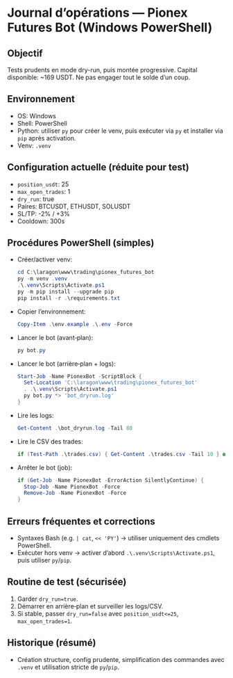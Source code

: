 # Journal d’opérations — Pionex Futures Bot (Windows PowerShell)

## Objectif
Tests prudents en mode dry-run, puis montée progressive. Capital disponible: ~169 USDT. Ne pas engager tout le solde d’un coup.

## Environnement
- OS: Windows
- Shell: PowerShell
- Python: utiliser `py` pour créer le venv, puis exécuter via `py` et installer via `pip` après activation.
- Venv: `.venv`

## Configuration actuelle (réduite pour test)
- `position_usdt`: 25
- `max_open_trades`: 1
- `dry_run`: true
- Paires: BTCUSDT, ETHUSDT, SOLUSDT
- SL/TP: -2% / +3%
- Cooldown: 300s

## Procédures PowerShell (simples)
- Créer/activer venv:
  ```powershell
  cd C:\laragon\www\trading\pionex_futures_bot
  py -m venv .venv
  .\.venv\Scripts\Activate.ps1
  py -m pip install --upgrade pip
  pip install -r .\requirements.txt
  ```
- Copier l’environnement:
  ```powershell
  Copy-Item .\env.example .\.env -Force
  ```
- Lancer le bot (avant‑plan):
  ```powershell
  py bot.py
  ```
- Lancer le bot (arrière‑plan + logs):
  ```powershell
  Start-Job -Name PionexBot -ScriptBlock {
    Set-Location 'C:\laragon\www\trading\pionex_futures_bot'
    . .\.venv\Scripts\Activate.ps1
    py bot.py *> 'bot_dryrun.log'
  }
  ```
- Lire les logs:
  ```powershell
  Get-Content .\bot_dryrun.log -Tail 80
  ```
- Lire le CSV des trades:
  ```powershell
  if (Test-Path .\trades.csv) { Get-Content .\trades.csv -Tail 10 } else { 'trades.csv not found' }
  ```
- Arrêter le bot (job):
  ```powershell
  if (Get-Job -Name PionexBot -ErrorAction SilentlyContinue) {
    Stop-Job -Name PionexBot -Force
    Remove-Job -Name PionexBot -Force
  }
  ```

## Erreurs fréquentes et corrections
- Syntaxes Bash (e.g. `| cat`, `<< 'PY'`) → utiliser uniquement des cmdlets PowerShell.
- Exécuter hors venv → activer d’abord `.\.venv\Scripts\Activate.ps1`, puis utiliser `py`/`pip`.

## Routine de test (sécurisée)
1) Garder `dry_run=true`.
2) Démarrer en arrière‑plan et surveiller les logs/CSV.
3) Si stable, passer `dry_run=false` avec `position_usdt<=25`, `max_open_trades=1`.

## Historique (résumé)
- Création structure, config prudente, simplification des commandes avec `.venv` et utilisation stricte de `py`/`pip`.
